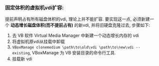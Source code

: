 ### 固定体积的虚拟机vdi扩容:

提前声明占有所有磁盘体积的vdi, 理论上并不能扩容. 要实现这一点, 必须新建一个 **动态增长磁盘体积(而不提前占有)** 的新vdi, 并将旧硬盘克隆过去, 步骤如下:
1. 去 VB 软件 Virtual Media Manager 中新建一个动态增长内存的 vdi
2. 将虚拟机原vdi从挂载中卸载
3. `VBoxManage clonemedium \path\to\old\vdi \path\to\new\vdi --existing`, VBoxManage 为 VB 安装目录的命令行工具.
4. 挂载新 vdi